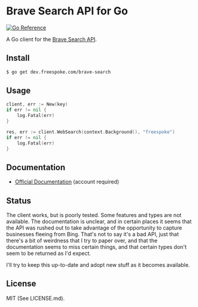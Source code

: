 # Brave Search API for Go

[![Go Reference](https://pkg.go.dev/badge/dev.freespoke.com/brave-search.svg)](https://pkg.go.dev/dev.freespoke.com/brave-search)

A Go client for the [Brave Search API](https://api.search.brave.com/).

## Install

```sh
$ go get dev.freespoke.com/brave-search
```

## Usage

```go
client, err := New(key)
if err != nil {
    log.Fatal(err)
}

res, err := client.WebSearch(context.Background(), "freespoke")
if err != nil {
    log.Fatal(err)
}
```

## Documentation

* [Official Documentation](https://api.search.brave.com/app/documentation/get-started) (account required)

## Status

The client works, but is poorly tested. Some features and types are not available.
The documentation is unclear, and in certain places it seems that the API was
rushed out to take advantage of the opportunity to capture businesses fleeing
from Bing. That's not to say it's a bad API, just that there's a bit of weirdness
that I try to paper over, and that the documentation seems to miss certain things,
and that certain types don't seem to be returned as I'd expect.

I'll try to keep this up-to-date and adopt new stuff as it becomes available.

## License

MIT (See LICENSE.md).
